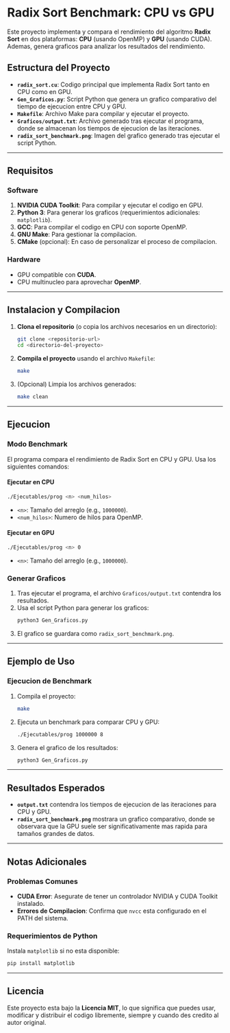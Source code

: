 
# Radix Sort Benchmark: CPU vs GPU

Este proyecto implementa y compara el rendimiento del algoritmo **Radix Sort** en dos plataformas: **CPU** (usando OpenMP) y **GPU** (usando CUDA). Ademas, genera graficos para analizar los resultados del rendimiento.

## Estructura del Proyecto

- **`radix_sort.cu`**: Codigo principal que implementa Radix Sort tanto en CPU como en GPU.
- **`Gen_Graficos.py`**: Script Python que genera un grafico comparativo del tiempo de ejecucion entre CPU y GPU.
- **`Makefile`**: Archivo Make para compilar y ejecutar el proyecto.
- **`Graficos/output.txt`**: Archivo generado tras ejecutar el programa, donde se almacenan los tiempos de ejecucion de las iteraciones.
- **`radix_sort_benchmark.png`**: Imagen del grafico generado tras ejecutar el script Python.

---

## Requisitos

### Software
1. **NVIDIA CUDA Toolkit**: Para compilar y ejecutar el codigo en GPU.
2. **Python 3**: Para generar los graficos (requerimientos adicionales: `matplotlib`).
3. **GCC**: Para compilar el codigo en CPU con soporte OpenMP.
4. **GNU Make**: Para gestionar la compilacion.
5. **CMake** (opcional): En caso de personalizar el proceso de compilacion.

### Hardware
- GPU compatible con **CUDA**.
- CPU multinucleo para aprovechar **OpenMP**.

---

## Instalacion y Compilacion

1. **Clona el repositorio** (o copia los archivos necesarios en un directorio):
   ```bash
   git clone <repositorio-url>
   cd <directorio-del-proyecto>
   ```

2. **Compila el proyecto** usando el archivo `Makefile`:
   ```bash
   make
   ```

3. (Opcional) Limpia los archivos generados:
   ```bash
   make clean
   ```

---

## Ejecucion

### Modo Benchmark
El programa compara el rendimiento de Radix Sort en CPU y GPU. Usa los siguientes comandos:

#### Ejecutar en CPU
```bash
./Ejecutables/prog <n> <num_hilos>
```
- `<n>`: Tamaño del arreglo (e.g., `1000000`).
- `<num_hilos>`: Numero de hilos para OpenMP.

#### Ejecutar en GPU
```bash
./Ejecutables/prog <n> 0
```
- `<n>`: Tamaño del arreglo (e.g., `1000000`).

### Generar Graficos
1. Tras ejecutar el programa, el archivo `Graficos/output.txt` contendra los resultados.
2. Usa el script Python para generar los graficos:
   ```bash
   python3 Gen_Graficos.py
   ```
3. El grafico se guardara como `radix_sort_benchmark.png`.

---

## Ejemplo de Uso

### Ejecucion de Benchmark
1. Compila el proyecto:
   ```bash
   make
   ```

2. Ejecuta un benchmark para comparar CPU y GPU:
   ```bash
   ./Ejecutables/prog 1000000 8
   ```

3. Genera el grafico de los resultados:
   ```bash
   python3 Gen_Graficos.py
   ```

---

## Resultados Esperados

- **`output.txt`** contendra los tiempos de ejecucion de las iteraciones para CPU y GPU.
- **`radix_sort_benchmark.png`** mostrara un grafico comparativo, donde se observara que la GPU suele ser significativamente mas rapida para tamaños grandes de datos.

---

## Notas Adicionales

### Problemas Comunes
- **CUDA Error**: Asegurate de tener un controlador NVIDIA y CUDA Toolkit instalado.
- **Errores de Compilacion**: Confirma que `nvcc` esta configurado en el PATH del sistema.

### Requerimientos de Python
Instala `matplotlib` si no esta disponible:
```bash
pip install matplotlib
```

---

## Licencia

Este proyecto esta bajo la **Licencia MIT**, lo que significa que puedes usar, modificar y distribuir el codigo libremente, siempre y cuando des credito al autor original.